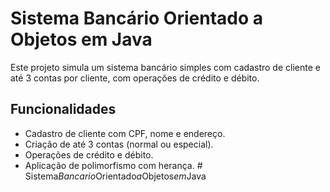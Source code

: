 # Sistema Bancário Orientado a Objetos em Java

Este projeto simula um sistema bancário simples com cadastro de cliente e até 3 contas por cliente, com operações de crédito e débito.

## Funcionalidades
- Cadastro de cliente com CPF, nome e endereço.
- Criação de até 3 contas (normal ou especial).
- Operações de crédito e débito.
- Aplicação de polimorfismo com herança.
#   S i s t e m a _ B a n c a r i o _ O r i e n t a d o _ a _ O b j e t o s _ e m _ J a v a  
 